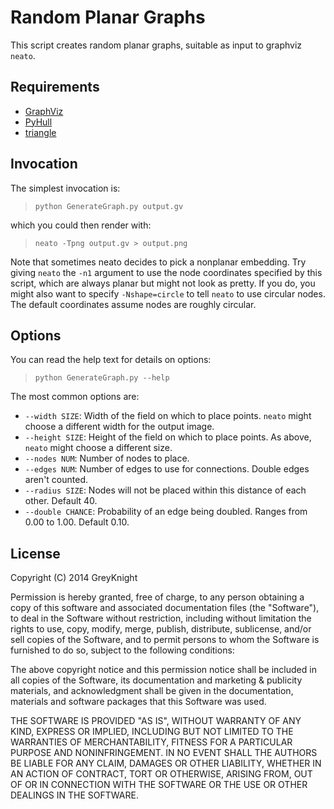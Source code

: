 Random Planar Graphs
====================
This script creates random planar graphs, suitable as input to graphviz `neato`.


Requirements
----------
- [GraphViz](https://graphviz.org/download/)
- [PyHull](https://pythonhosted.org/pyhull/)
- [triangle](https://pypi.org/project/triangle/)

Invocation
----------
The simplest invocation is:
> `python GenerateGraph.py output.gv`

which you could then render with:
> `neato -Tpng output.gv > output.png`

Note that sometimes neato decides to pick a nonplanar embedding.
Try giving `neato` the `-n1` argument to use the node coordinates specified by this script, which are always planar but might not look as pretty.
If you do, you might also want to specify `-Nshape=circle` to tell `neato` to use circular nodes.  The default coordinates assume nodes are roughly circular.

Options
-------
You can read the help text for details on options:
> `python GenerateGraph.py --help`

The most common options are:

* `--width SIZE`: Width of the field on which to place points. `neato` might choose a different width for the output image.
* `--height SIZE`: Height of the field on which to place points. As above, `neato` might choose a different size.
* `--nodes NUM`: Number of nodes to place.
* `--edges NUM`: Number of edges to use for connections. Double edges aren't counted.
* `--radius SIZE`: Nodes will not be placed within this distance of each other. Default 40.
* `--double CHANCE`: Probability of an edge being doubled. Ranges from 0.00 to 1.00. Default 0.10.

License
-------
Copyright (C) 2014 GreyKnight

Permission is hereby granted, free of charge, to any person obtaining a copy
of this software and associated documentation files (the "Software"), to
deal in the Software without restriction, including without limitation the
rights to use, copy, modify, merge, publish, distribute, sublicense, and/or
sell copies of the Software, and to permit persons to whom the Software is
furnished to do so, subject to the following conditions:

The above copyright notice and this permission notice shall be included in
all copies of the Software, its documentation and marketing & publicity
materials, and acknowledgment shall be given in the documentation, materials
and software packages that this Software was used.

THE SOFTWARE IS PROVIDED "AS IS", WITHOUT WARRANTY OF ANY KIND, EXPRESS OR
IMPLIED, INCLUDING BUT NOT LIMITED TO THE WARRANTIES OF MERCHANTABILITY,
FITNESS FOR A PARTICULAR PURPOSE AND NONINFRINGEMENT. IN NO EVENT SHALL
THE AUTHORS BE LIABLE FOR ANY CLAIM, DAMAGES OR OTHER LIABILITY, WHETHER
IN AN ACTION OF CONTRACT, TORT OR OTHERWISE, ARISING FROM, OUT OF OR IN
CONNECTION WITH THE SOFTWARE OR THE USE OR OTHER DEALINGS IN THE SOFTWARE.

